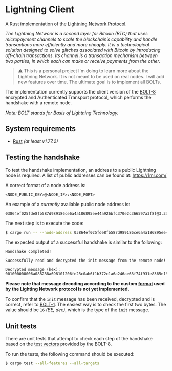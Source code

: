 # Lightning Client

A Rust implementation of the [Lightning Network Protocol][0].

_The Lightning Network is a second layer for Bitcoin (BTC) that uses micropayment channels to scale the blockchain’s capability and handle transactions more efficiently and more cheaply. It is a technological solution designed to solve glitches associated with Bitcoin by introducing off-chain transactions. Its channel is a transaction mechanism between two parties, in which each can make or receive payments from the other._

> ⚠️ This is a personal project I'm doing to learn more about the Lightning Network. It is not meant to be used on real nodes. I will add new features over time. The ultimate goal is to implement all BOLTs.

The implementation currently supports the client version of the [BOLT-8][1] encrypted and Authenticated Transport protocol, which performs the handshake with a remote node.

_Note: BOLT stands for Basis of Lightning Technology._

## System requirements

- [Rust][4] _(at least v1.77.2)_

## Testing the handshake

To test the handshake implementation, an address to a public Lightning node is required. A list of public addresses can be found at: https://1ml.com/

A correct format of a node address is:

```text
<NODE_PUBLIC_KEY>@<NODE_IP>:<NODE_PORT>
```

An example of a _currently_ available public node address is:

```text
03864ef025fde8fb587d989186ce6a4a186895ee44a926bfc370e2c366597a3f8f@3.33.236.230:9735
```

The next step is to execute the code:

```sh
$ cargo run -- --node-address 03864ef025fde8fb587d989186ce6a4a186895ee44a926bfc370e2c366597a3f8f@3.33.236.230:9735
```

The expected output of a successful handshake is similar to the following:

```text
Handshake completed!

Successfully read and decrypted the init message from the remote node!

Decrypted message (hex): 001000000006a088288a698101206fe28c0ab6f1b372c1a6a246ae63f74f931e8365e15a089c68d6190000000000
```

**Please note that message decoding according to the custom [format][5] used by the Lighting Network protocol is not yet implemented.**

To confirm that the `init` message has been received, decrypted and is correct, refer to [BOLT-1][2]. The easiest way is to check the first two bytes. The value should be `16` _(BE, dec)_, which is the type of the `init` message.


## Unit tests

There are unit tests that attempt to check each step of the handshake based on the [test vectors][3] provided by the BOLT-8.

To run the tests, the following command should be executed:

```sh
$ cargo test --all-features --all-targets
```

[0]: https://github.com/lightning/bolts/blob/master/00-introduction.md
[1]: https://github.com/lightning/bolts/blob/master/08-transport.md
[2]: https://github.com/lightning/bolts/blob/master/01-messaging.md#the-init-message
[3]: https://github.com/lightning/bolts/blob/master/08-transport.md#appendix-a-transport-test-vectors
[4]: https://www.rust-lang.org/
[5]: https://github.com/lightning/bolts/blob/master/01-messaging.md